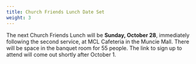 ```yaml
---
title: Church Friends Lunch Date Set
weight: 3
---
```


The next Church Friends Lunch will be **Sunday, October 28**, immediately following the second service, at MCL Cafeteria in the Muncie Mall. There will be space in the banquet room for 55 people. The link to sign up to attend will come out shortly after October 1.